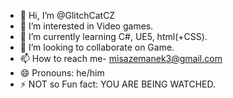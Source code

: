 - 👋 Hi, I’m @GlitchCatCZ
- 👀 I’m interested in Video games.
- 🌱 I’m currently learning C#, UE5, html(+CSS).
- 💞️ I’m looking to collaborate on Game.
- 📫 How to reach me- misazemanek3@gmail.com
- 😄 Pronouns: he/him
- ⚡ NOT so Fun fact: YOU ARE BEING WATCHED.

<!---
GlitchCatCZ/GlitchCatCZ is a ✨ special ✨ repository because its `README.md` (this file) appears on your GitHub profile.
You can click the Preview link to take a look at your changes.
--->
